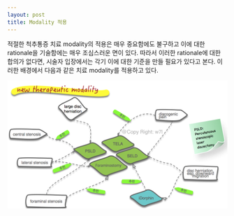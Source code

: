 ```yaml
---
layout: post
title: Modality 적용
---
```

적절한 척추통증 치료 modality의 적용은 매우 중요함에도 불구하고 이에 대한 rationale을 기술함에는 매우 조심스러운 면이 있다.
따라서 이러한 rationale에 대한 합의가 없다면, 시술자 입장에서는 각기 이에 대한 기준을 만들 필요가 있다고 본다.
이러한 배경에서 다음과 같은 치료 modality를 적용하고 있다.

![그림](/images/modality.png)
